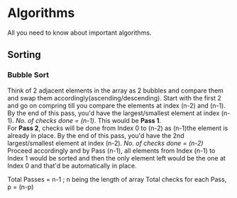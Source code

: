 # Algorithms

All you need to know about important algorithms.

## Sorting

### Bubble Sort

Think of 2 adjacent elements in the array as 2 bubbles and compare them and swap them accordingly(ascending/descending). Start with the first 2 and go on compring till you compare the elements at index (n-2) and (n-1). By the end of this pass, you'd have the largest/smallest element at index (n-1). *No. of checks done = (n-1)*. This would be **Pass 1**.  
For **Pass 2**, checks will be done from Index 0 to (n-2) as (n-1)the element is already in place. By the end of this pass, you'd have the 2nd largest/smallest element at index (n-2). *No. of checks done = (n-2)*  
Proceed accordingly and by Pass (n-1), all elements from Index (n-1) to Index 1 would be sorted and then the only element left would be the one at Index 0 and that'd be automatically in place.

Total Passes = n-1 ; n being the length of array
Total checks for each Pass, p = (n-p)